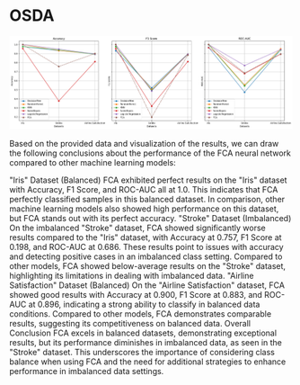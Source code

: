# OSDA
![Image alt](https://github.com/Jexembayev/OSDA/blob/main/download%20(11).png)

Based on the provided data and visualization of the results, we can draw the following conclusions about the performance of the FCA neural network compared to other machine learning models:

"Iris" Dataset (Balanced)
FCA exhibited perfect results on the "Iris" dataset with Accuracy, F1 Score, and ROC-AUC all at 1.0. This indicates that FCA perfectly classified samples in this balanced dataset.
In comparison, other machine learning models also showed high performance on this dataset, but FCA stands out with its perfect accuracy.
"Stroke" Dataset (Imbalanced)
On the imbalanced "Stroke" dataset, FCA showed significantly worse results compared to the "Iris" dataset, with Accuracy at 0.757, F1 Score at 0.198, and ROC-AUC at 0.686. These results point to issues with accuracy and detecting positive cases in an imbalanced class setting.
Compared to other models, FCA showed below-average results on the "Stroke" dataset, highlighting its limitations in dealing with imbalanced data.
"Airline Satisfaction" Dataset (Balanced)
On the "Airline Satisfaction" dataset, FCA showed good results with Accuracy at 0.900, F1 Score at 0.883, and ROC-AUC at 0.896, indicating a strong ability to classify in balanced data conditions.
Compared to other models, FCA demonstrates comparable results, suggesting its competitiveness on balanced data.
Overall Conclusion
FCA excels in balanced datasets, demonstrating exceptional results, but its performance diminishes in imbalanced data, as seen in the "Stroke" dataset.
This underscores the importance of considering class balance when using FCA and the need for additional strategies to enhance performance in imbalanced data settings.
